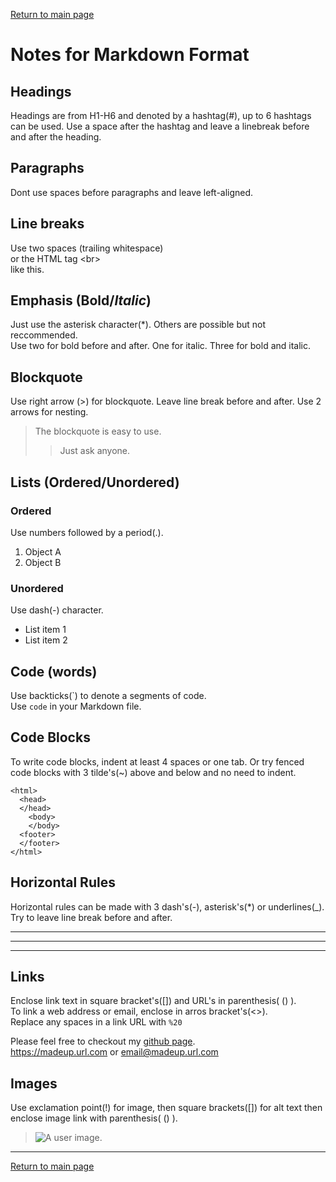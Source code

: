 [Return to main page](https://KrisDunning.github.io/reading-notes/)

# Notes for Markdown Format

## Headings

Headings are from H1-H6 and denoted by a hashtag(#), up to 6 hashtags can be used. 
Use a space after the hashtag and leave a linebreak before and after the heading.

## Paragraphs

Dont use spaces before paragraphs and leave left-aligned. 

## Line breaks

Use two spaces (trailing whitespace)  
or the HTML tag \<br> <br>like this.

## Emphasis (**Bold**/*Italic*)

Just use the asterisk character(\*). Others are possible but not reccommended.  
Use two for bold before and after. One for italic. Three for bold and italic.

## Blockquote

Use right arrow (\>) for blockquote. Leave line break before and after. Use 2 arrows for nesting.  

> The blockquote is easy to use.
>
>> Just ask anyone.  

## Lists (Ordered/Unordered)

### Ordered

Use numbers followed by a period(.).   
1. Object A
2. Object B

### Unordered

Use dash(-) character.  
- List item 1
- List item 2

## Code (words)

Use backticks(\`) to denote a segments of code.  
Use `code` in your Markdown file.

## Code Blocks

To write code blocks, indent at least 4 spaces or one tab. Or try fenced code blocks with 3 tilde's(~) above and below and no need to indent.  

~~~
<html>
  <head>
  </head>
    <body>
    </body>
  <footer>
  </footer>
</html>
~~~

## Horizontal Rules

Horizontal rules can be made with 3 dash's(-), asterisk's(\*) or underlines(\_). Try to leave line break before and after.  

---

***

___

## Links

Enclose link text in square bracket's([]) and URL's in parenthesis( () ).  
To link a web address or email, enclose in arros bracket's(<>).  
Replace any spaces in a link URL with `%20`

Please feel free to checkout my [github page](github.com/KrisDunning "A portfolio page in progress.").  
<https://madeup.url.com> or <email@madeup.url.com>  

## Images

Use exclamation point(!) for image, then square brackets([]) for alt text then enclose image link with parenthesis( () ).  
> ![A user image.](/user/images/image.jpg)

************

[Return to main page](https://KrisDunning.github.io/reading-notes/)